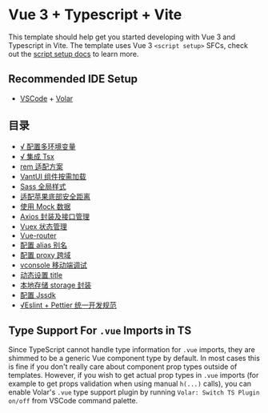 # Vue 3 + Typescript + Vite

This template should help get you started developing with Vue 3 and Typescript in Vite. The template uses Vue 3 `<script setup>` SFCs, check out the [script setup docs](https://v3.vuejs.org/api/sfc-script-setup.html#sfc-script-setup) to learn more.

## Recommended IDE Setup

- [VSCode](https://code.visualstudio.com/) + [Volar](https://marketplace.visualstudio.com/items?itemName=johnsoncodehk.volar)

## <span id="top">目录</span>

- [√ 配置多环境变量](#env)
- [√ 集成 Tsx](#env)
- [rem 适配方案](#rem)
- [VantUI 组件按需加载](#vant)
- [Sass 全局样式](#sass)
- [适配苹果底部安全距离](#phonex)
- [使用 Mock 数据](#mock)
- [Axios 封装及接口管理](#axios)
- [Vuex 状态管理](#vuex)
- [Vue-router](#router)
- [ 配置 alias 别名](#alias)
- [ 配置 proxy 跨域](#proxy)
- [vconsole 移动端调试](#vconsole)
- [ 动态设置 title](#dyntitle)
- [ 本地存储 storage 封装](#storage)
- [ 配置 Jssdk](#jssdk)
- [√Eslint + Pettier 统一开发规范](#pettier)

## Type Support For `.vue` Imports in TS

Since TypeScript cannot handle type information for `.vue` imports, they are shimmed to be a generic Vue component type by default. In most cases this is fine if you don't really care about component prop types outside of templates. However, if you wish to get actual prop types in `.vue` imports (for example to get props validation when using manual `h(...)` calls), you can enable Volar's `.vue` type support plugin by running `Volar: Switch TS Plugin on/off` from VSCode command palette.
